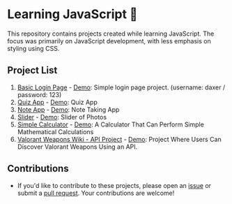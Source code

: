 # Learning JavaScript 🚀

This repository contains projects created while learning JavaScript. The focus was primarily on JavaScript development, with less emphasis on styling using CSS.

## Project List
1. [Basic Login Page](https://github.com/xdaxer/learnJS/tree/main/Basic-Login-Page) - [Demo](https://xdaxer.github.io/demos/Basic-Login-Page): Simple login page project. (username: daxer / password: 123)
2. [Quiz App](https://github.com/xdaxer/learnJS/tree/main/test-app) - [Demo](https://xdaxer.github.io/demos/test-app/): Quiz App
3. [Note App](https://github.com/xdaxer/learnJS/tree/main/note-app) - [Demo](https://xdaxer.github.io/demos/note-app/): Note Taking App
4. [Slider](https://github.com/xdaxer/learnJS/tree/main/slider) - [Demo](https://xdaxer.github.io/demos/slider/): Slider of Photos
5. [Simple Calculator](https://github.com/xdaxer/learnJS/tree/main/Simple-Calculator) - [Demo](https://xdaxer.github.io/demos/Simple-Calculator/): A Calculator That Can Perform Simple Mathematical Calculations
6. [Valorant Weapons Wiki - API Project](https://github.com/xdaxer/learnJS/tree/main/Valorant) - [Demo](https://xdaxer.github.io/demos/Valorant/): Project Where Users Can Discover Valorant Weapons Using an API.

## Contributions
- If you'd like to contribute to these projects, please open an [issue](../../issues) or submit a [pull request](../../pulls). Your contributions are welcome!

